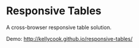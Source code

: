 Responsive Tables
=================

A cross-browser responsive table solution.

Demo: http://kellycook.github.io/responsive-tables/
